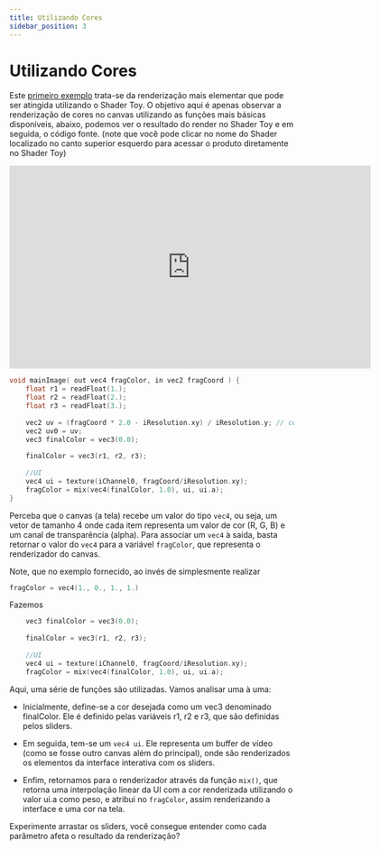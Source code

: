 ```yaml
---
title: Utilizando Cores
sidebar_position: 3
---
```


# Utilizando Cores

Este [primeiro exemplo](https://www.shadertoy.com/view/43cSRM) trata-se da renderização mais elementar que pode ser atingida utilizando o Shader Toy. O objetivo aqui é apenas observar a renderização de cores no canvas utilizando as funções mais básicas disponíveis, abaixo, podemos ver o resultado do render no Shader Toy e em seguida, o código fonte. (note que você pode clicar no nome do Shader localizado no canto superior esquerdo para acessar o produto diretamente no Shader Toy)

<div align="center">
<iframe width="640" height="360" frameborder="0" src="https://www.shadertoy.com/embed/43cSRM?gui=true&t=10&paused=false&muted=false" allowfullscreen></iframe>
</div>

```cpp
void mainImage( out vec4 fragColor, in vec2 fragCoord ) {
    float r1 = readFloat(1.);
    float r2 = readFloat(2.);
    float r3 = readFloat(3.);
    
    vec2 uv = (fragCoord * 2.0 - iResolution.xy) / iResolution.y; // centraliza coordenadas
    vec2 uv0 = uv;
    vec3 finalColor = vec3(0.0);
    
    finalColor = vec3(r1, r2, r3);
    
    //UI
    vec4 ui = texture(iChannel0, fragCoord/iResolution.xy);
    fragColor = mix(vec4(finalColor, 1.0), ui, ui.a);
}
```

Perceba que o canvas (a tela) recebe um valor do tipo `vec4`, ou seja, um vetor de tamanho 4 onde cada item representa um valor de cor (R, G, B) e um canal de transparência (alpha). Para associar um `vec4` à saída, basta retornar o valor do `vec4` para a variável `fragColor`, que representa o renderizador do canvas.

Note, que no exemplo fornecido, ao invés de simplesmente realizar

```cpp
fragColor = vec4(1., 0., 1., 1.)
```

Fazemos

```cpp
    vec3 finalColor = vec3(0.0);
    
    finalColor = vec3(r1, r2, r3);
    
    //UI
    vec4 ui = texture(iChannel0, fragCoord/iResolution.xy);
    fragColor = mix(vec4(finalColor, 1.0), ui, ui.a);
```

Aqui, uma série de funções são utilizadas. Vamos analisar uma à uma:

- Inicialmente, define-se a cor desejada como um vec3 denominado finalColor. Ele é definido pelas variáveis r1, r2 e r3, que são definidas pelos sliders.

- Em seguida, tem-se um `vec4 ui`. Ele representa um buffer de vídeo (como se fosse outro canvas além do principal), onde são renderizados os elementos da interface interativa com os sliders.

- Enfim, retornamos para o renderizador através da função `mix()`, que retorna uma interpolação linear da UI com a cor renderizada utilizando o valor ui.a como peso, e atribui no `fragColor`, assim renderizando a interface e uma cor na tela.

Experimente arrastar os sliders, você consegue entender como cada parâmetro afeta o resultado da renderização?
